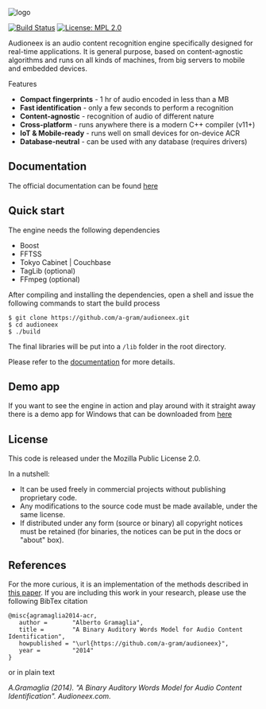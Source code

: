 
![logo](https://www.audioneex.com/wp-content/uploads/2019/05/logo_280.png)

[![Build Status](https://travis-ci.org/a-gram/audioneex.svg?branch=master)](https://travis-ci.org/a-gram/audioneex)
[![License: MPL 2.0](https://img.shields.io/badge/License-MPL%202.0-brightgreen.svg)](https://opensource.org/licenses/MPL-2.0)


Audioneex is an audio content recognition engine specifically designed
for real-time applications. It is general purpose, based on content-agnostic
algorithms and runs on all kinds of machines, from big servers to mobile and 
embedded devices.

Features

- **Compact fingerprints** - 1 hr of audio encoded in less than a MB
- **Fast identification** - only a few seconds to perform a recognition
- **Content-agnostic** - recognition of audio of different nature
- **Cross-platform** - runs anywhere there is a modern C++ compiler (v11+)
- **IoT & Mobile-ready** - runs well on small devices for on-device ACR
- **Database-neutral** - can be used with any database (requires drivers)


## Documentation

The official documentation can be found [here](https://audioneex.readthedocs.io)


## Quick start

The engine needs the following dependencies

- Boost
- FFTSS
- Tokyo Cabinet | Couchbase
- TagLib  (optional)
- FFmpeg  (optional)

After compiling and installing the dependencies, open a shell and issue the 
following commands to start the build process

    $ git clone https://github.com/a-gram/audioneex.git
    $ cd audioneex
    $ ./build

The final libraries will be put into a `/lib` folder in the root directory.

Please refer to the [documentation](https://audioneex.readthedocs.io) for more 
details.


## Demo app

If you want to see the engine in action and play around with it straight away
there is a demo app for Windows that can be downloaded from [here](https://www.audioneex.com/downloads/)


## License

This code is released under the Mozilla Public License 2.0.

In a nutshell:

- It can be used freely in commercial projects without publishing proprietary code.
- Any modifications to the source code must be made available, under the same license.
- If distributed under any form (source or binary) all copyright notices must be 
  retained (for binaries, the notices can be put in the docs or "about" box).


## References

For the more curious, it is an implementation of the methods described
in [this paper](https://www.dropbox.com/s/0qvfq2o53uudaqx/agramaglia_acr_paper_2014.pdf).
If you are including this work in your research, please use the following BibTex citation

    @misc{agramaglia2014-acr,
       author =       "Alberto Gramaglia",
       title =        "A Binary Auditory Words Model for Audio Content Identification",
       howpublished = "\url{https://github.com/a-gram/audioneex}",
       year =         "2014"
    }

or in plain text

_A.Gramaglia (2014). "A Binary Auditory Words Model for Audio Content Identification". Audioneex.com._
